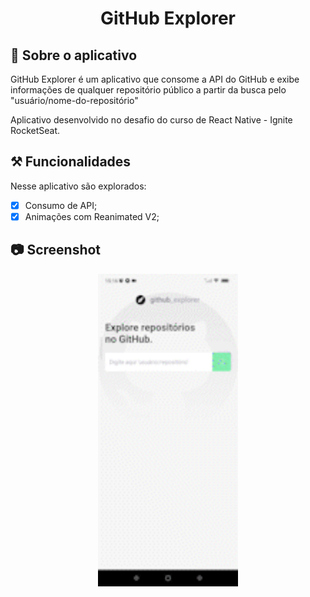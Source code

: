 <h1 align="center">GitHub Explorer</h1>

## 📌 Sobre o aplicativo

GitHub Explorer é um aplicativo que consome a API do GitHub e exibe informações de qualquer repositório público a partir da busca pelo "usuário/nome-do-repositório"

Aplicativo desenvolvido no desafio do curso de React Native - Ignite RocketSeat. 

## ⚒ Funcionalidades
Nesse aplicativo são explorados:
- [x] Consumo de API;
- [x] Animações com Reanimated V2;

## :camera: Screenshot

<p align="center">
  <img alt="Aplicação GitHub Explorer" src=".github/GitHubExplorer.gif" height="500"/>
</p>

